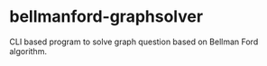 # bellmanford-graphsolver
CLI based program to solve graph question based on Bellman Ford algorithm.
